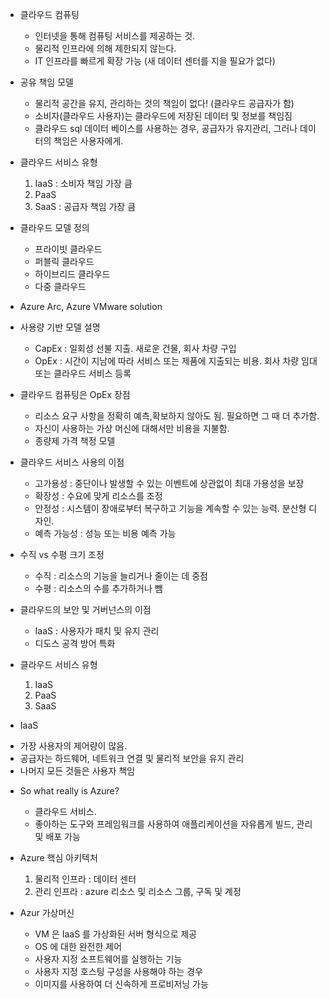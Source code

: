 * 클라우드 컴퓨팅
  - 인터넷을 통해 컴퓨팅 서비스를 제공하는 것.
  - 물리적 인프라에 의해 제한되지 않는다.
  - IT 인프라를 빠르게 확장 가능 (새 데이터 센터를 지을 필요가 없다)

* 공유 책임 모델
  - 물리적 공간을 유지, 관리하는 것의 책임이 없다! (클라우드 공급자가 함)
  - 소비자(클라우드 사용자)는 클라우드에 저장된 데이터 및 정보를 책임짐
  - 클라우드 sql 데이터 베이스를 사용하는 경우, 공급자가 유지관리, 그러나 데이터의 책임은 사용자에게.
* 클라우드 서비스 유형
  1. IaaS : 소비자 책임 가장 큼
  2. PaaS
  3. SaaS : 공급자 책임 가장 큼
* 클라우드 모델 정의
  - 프라이빗 클라우드
  - 퍼블릭 클라우드
  - 하이브리드 클라우드
  - 다중 클라우드
* Azure Arc, Azure VMware solution

* 사용량 기반 모델 설명
  - CapEx : 일회성 선불 지출. 새로운 건물, 회사 차량 구입
  - OpEx : 시간이 지남에 따라 서비스 또는 제품에 지출되는 비용. 회사 차량 임대 또는 클라우드 서비스 등록
* 클라우드 컴퓨팅은 OpEx
  장점
  - 리소스 요구 사항을 정확히 예측,확보하지 않아도 됨. 필요하면 그 때 더 추가함.
  - 자신이 사용하는 가상 머신에 대해서만 비용을 지불함.
  - 종량제 가격 책정 모델
 
* 클라우드 서비스 사용의 이점
  - 고가용성 : 중단이나 발생할 수 있는 이벤트에 상관없이 최대 가용성을 보장
  - 확장성 : 수요에 맞게 리소스를 조정
  - 안정성 : 시스템이 장애로부터 복구하고 기능을 계속할 수 있는 능력. 분산형 디자인.
  - 예측 가능성 : 성능 또는 비용 예측 가능
* 수직 vs 수평 크기 조정
  - 수직 : 리소스의 기능을 늘리거나 줄이는 데 중점
  - 수평 : 리소스의 수를 추가하거나 뺌
* 클라우드의 보안 및 거버넌스의 이점
  - IaaS : 사용자가 패치 및 유지 관리
  - 디도스 공격 방어 특화
* 클라우드 서비스 유형
  1. IaaS
  2. PaaS
  3. SaaS

* IaaS
- 가장 사용자의 제어량이 많음.
- 공급자는 하드웨어, 네트워크 연결 및 물리적 보안을 유지 관리
- 나머지 모든 것들은 사용자 책임

* So what really is Azure?
  - 클라우드 서비스.
  - 좋아하는 도구와 프레임워크를 사용하여 애플리케이션을 자유롭게 빌드, 관리 및 배포 가능

* Azure 핵심 아키텍처
  1. 물리적 인프라 : 데이터 센터
  2. 관리 인프라 : azure 리소스 및 리소스 그룹, 구독 및 계정

* Azur 가상머신
  - VM 은 IaaS 를 가상화된 서버 형식으로 제공
  - OS 에 대한 완전한 제어
  - 사용자 지정 소프트웨어를 실행하는 기능
  - 사용자 지정 호스팅 구성을 사용해야 하는 경우
  - 이미지를 사용하여 더 신속하게 프로비저닝 가능
